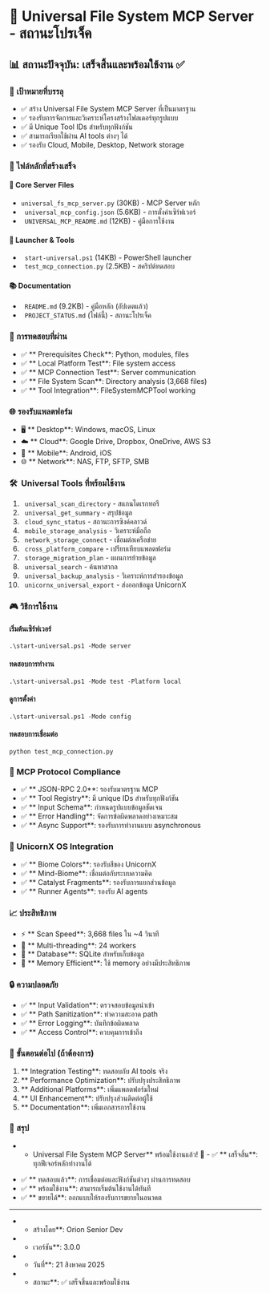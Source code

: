 # 🚀 Universal File System MCP Server - สถานะโปรเจ็ค

## 📊 สถานะปัจจุบัน: **เสร็จสิ้นและพร้อมใช้งาน** ✅

### 🎯 เป้าหมายที่บรรลุ

- ✅ สร้าง Universal File System MCP Server ที่เป็นมาตรฐาน
- ✅ รองรับการจัดการและวิเคราะห์โครงสร้างโฟลเดอร์ทุกรูปแบบ
- ✅ มี Unique Tool IDs สำหรับทุกฟังก์ชัน
- ✅ สามารถเรียกใช้ผ่าน AI tools ต่างๆ ได้
- ✅ รองรับ Cloud, Mobile, Desktop, Network storage

### 📁 ไฟล์หลักที่สร้างเสร็จ

#### 🔧 Core Server Files

- `universal_fs_mcp_server.py` (30KB) - MCP Server หลัก
- ` universal_mcp_config.json` (5.6KB) - การตั้งค่าเซิร์ฟเวอร์
- ` UNIVERSAL_MCP_README.md` (12KB) - คู่มือการใช้งาน

#### 🚀 Launcher & Tools

- ` start-universal.ps1` (14KB) - PowerShell launcher
- ` test_mcp_connection.py` (2.5KB) - สคริปต์ทดสอบ

#### 📚 Documentation

- ` README.md` (9.2KB) - คู่มือหลัก (อัปเดตแล้ว)
- ` PROJECT_STATUS.md` (ไฟล์นี้) - สถานะโปรเจ็ค

### 🧪 การทดสอบที่ผ่าน

- ✅ ** Prerequisites Check**: Python, modules, files
- ✅ ** Local Platform Test**: File system access
- ✅ ** MCP Connection Test**: Server communication
- ✅ ** File System Scan**: Directory analysis (3,668 files)
- ✅ ** Tool Integration**: FileSystemMCPTool working

### 🌐 รองรับแพลตฟอร์ม

- 🖥️ ** Desktop**: Windows, macOS, Linux
- ☁️ ** Cloud**: Google Drive, Dropbox, OneDrive, AWS S3
- 📱 ** Mobile**: Android, iOS
- 🌐 ** Network**: NAS, FTP, SFTP, SMB

### 🛠 ️ Universal Tools ที่พร้อมใช้งาน

1. ` universal_scan_directory` - สแกนไดเรกทอรี
2. ` universal_get_summary` - สรุปข้อมูล
3. ` cloud_sync_status` - สถานะการซิงค์คลาวด์
4. ` mobile_storage_analysis` - วิเคราะห์มือถือ
5. ` network_storage_connect` - เชื่อมต่อเครือข่าย
6. ` cross_platform_compare` - เปรียบเทียบแพลตฟอร์ม
7. ` storage_migration_plan` - แผนการย้ายข้อมูล
8. ` universal_search` - ค้นหาสากล
9. ` universal_backup_analysis` - วิเคราะห์การสำรองข้อมูล
10. ` unicornx_universal_export` - ส่งออกข้อมูล UnicornX

### 🎮 วิธีการใช้งาน

#### เริ่มต้นเซิร์ฟเวอร์

```
.\start-universal.ps1 -Mode server
```

#### ทดสอบการทำงาน

```
.\start-universal.ps1 -Mode test -Platform local
```

#### ดูการตั้งค่า

```
.\start-universal.ps1 -Mode config
```

#### ทดสอบการเชื่อมต่อ

```
python test_mcp_connection.py
```

### 🔗 MCP Protocol Compliance

- ✅ ** JSON-RPC 2.0**: รองรับมาตรฐาน MCP
- ✅ ** Tool Registry**: มี unique IDs สำหรับทุกฟังก์ชัน
- ✅ ** Input Schema**: กำหนดรูปแบบข้อมูลชัดเจน
- ✅ ** Error Handling**: จัดการข้อผิดพลาดอย่างเหมาะสม
- ✅ ** Async Support**: รองรับการทำงานแบบ asynchronous

### 🎨 UnicornX OS Integration

- ✅ ** Biome Colors**: รองรับสีของ UnicornX
- ✅ ** Mind-Biome**: เชื่อมต่อกับระบบความคิด
- ✅ ** Catalyst Fragments**: รองรับการแยกส่วนข้อมูล
- ✅ ** Runner Agents**: รองรับ AI agents

### 📈 ประสิทธิภาพ

- ⚡ ** Scan Speed**: 3,668 files ใน ~4 วินาที
- 🔄 ** Multi-threading**: 24 workers
- 💾 ** Database**: SQLite สำหรับเก็บข้อมูล
- 🎯 ** Memory Efficient**: ใช้ memory อย่างมีประสิทธิภาพ

### 🔒 ความปลอดภัย

- ✅ ** Input Validation**: ตรวจสอบข้อมูลนำเข้า
- ✅ ** Path Sanitization**: ทำความสะอาด path
- ✅ ** Error Logging**: บันทึกข้อผิดพลาด
- ✅ ** Access Control**: ควบคุมการเข้าถึง

### 🚀 ขั้นตอนต่อไป (ถ้าต้องการ)

1. ** Integration Testing**: ทดสอบกับ AI tools จริง
2. ** Performance Optimization**: ปรับปรุงประสิทธิภาพ
3. ** Additional Platforms**: เพิ่มแพลตฟอร์มใหม่
4. ** UI Enhancement**: ปรับปรุงส่วนติดต่อผู้ใช้
5. ** Documentation**: เพิ่มเอกสารการใช้งาน

### 🎉 สรุป

* * Universal File System MCP Server** พร้อมใช้งานแล้ว! 🚀 - ✅ ** เสร็จสิ้น**: ทุกฟีเจอร์หลักทำงานได้
- ✅ ** ทดสอบแล้ว**: การเชื่อมต่อและฟังก์ชันต่างๆ ผ่านการทดสอบ
- ✅ ** พร้อมใช้งาน**: สามารถเริ่มต้นใช้งานได้ทันที
- ✅ ** ขยายได้**: ออกแบบให้รองรับการขยายในอนาคต

- --

* * สร้างโดย**: Orion Senior Dev
* * เวอร์ชัน**: 3.0.0
* * วันที่**: 21 สิงหาคม 2025
* * สถานะ**: ✅ เสร็จสิ้นและพร้อมใช้งาน

